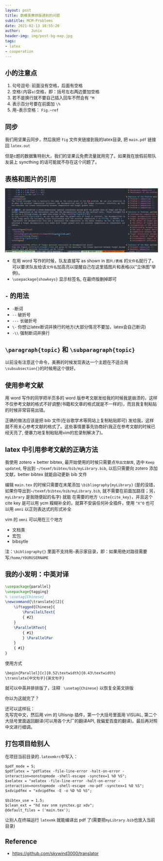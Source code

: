 ```yaml
---
layout: post
title: 数模美赛排版遇到的问题
subtitle: MCM-Problems
date: 2021-02-13 18:55:20
author:     Junix
header-img: img/post-bg-map.jpg
tags:
- latex
- cooperation
---
```


## 小的注意点

1. 句号逗号: 前面没有空格，后面有空格
2. 空格`(`内容`a)`空格，即：括号左右两边要加空格
3. 若不是换行就不要自己插入回车不然会有 `^M`
4. 表示百分号要在前面加 `\%`
5. 用`~`表示空格： `Fig.~ref`

## 同步
我们用坚果云同步，然后我把 `fig` 文件夹链接到我的latex目录, 把 `main.pdf` 链接回 `latex.out`

但是c题的数据集特别大，我们的坚果云免费流量就用完了。如果我在放假前帮队友装上 syncthing 的话可能就不存在这个问题了。

## 表格和图片的引用

![美赛图片引用](../img/美赛latex图片ref.gif)
* 在用 word 写作的时候，队友直接写 as shown in `图片/表格` 的`文件名`就行了，可以要求队友给该`文件名`加高亮以提醒自己在这里插图片和表格(以“立体图”举例)。
* `\usepackage{showkeys}` 显示标签名, 在最终版删掉即可

## `-` 的用法
* `-`断词
* `--` 破折号
* `---` 长破折号
* `\-` 你想让latex断词并换行的地方(大部分情况不要加，latex会自己断词)
* `-\\` 强制断词并换行

## `\paragraph{topic}` 和 `\subparagraph{topic}`
以前没有注意这个命令，美赛的时候发现表达一个主题在不适合用`\subsubsection{}`的时候用这个很好。

## 使用参考文献
用 word 写作的同学把半页多的 word 版参考文献发给我的时候我是崩溃的，这样不仅参考文献的格式不好调整(书籍和文章的格式就是不一样的)，而且我复制粘贴的时候非常容易出错。

正确的做法应该是把 bib 文件(在谷歌学术等网站上复制粘贴即可) 发给我，这样就不用关心参考文献的格式了。这些事情要事先协商好(我正在参考文献的时候已经天亮了, 便暴力地复制粘贴用vim的宏录制解决了)。

## latex 中引用参考文献的正确方法

我使用 zotero + better bibtex, 最开始使用的时候只需要点`导出文献库`, 选中 `Keep updated`, 导出到 `~/texmf/bibtex/bib/myLibrary.bib`, 以后只需要向 zotero 添加文献，better bibtex 就能自动更新 bib 文件

编辑 `main.tex` 的时候只需要在末尾添加 `\bibliography{myLibrary}` (是的没错， 如果你导出到`~/texmf/bibtex/bib/myLibrary.bib`, 就不需要在前面加路径；另，`myLibrary` 是我随便起的名字)
就能 在需要的地方 `\cite{cite_key}`，并且这个 cite key 是可以用 ycm 糢糊补全的，就算不安装任何补全插件，使用 `^X^O` 也可以用 `omni` 以正则表达式的形式补全

vim 的 `omni` 可以用在三个地方
* 文档类
* 宏包
* bibsytle

注：`\bibliography{}` 里面不支持用`~`表示家目录，即：如果用绝对路径需要写`/home/YOURUSERNAME`

## 我的小发明：中英对译

```latex
\usepackage{parallel}
\usepackage{tagging}
% \usetag{Chinese}
\newcommand{\translate}[2]{
	\iftagged{Chinese}{
		\ParallelLText{
		{ #2}
	}
	\ParallelRText{
		{ #1}
		} \ParallelPar
	}
	{ #1}
}
```
使用方式
```
\begin{Parallel}[c]{0.52\textwidth}{0.43\textwidth}
\translate{中文句子}{英文句子}
```
就可以中英并排排版了，注释 ` \usetag{Chinese}` 以恢复全英文排版

你以为这就完了？

还可以这样玩：  
先写完中文，然后用 vim 的 Ultisnip 插件，第一个大括号里面用 VISUAL, 第二个大括号里面返回翻译(可以用各个大厂的翻译API, 我偏爱百度的翻译)。最后再对照中文进行细调。

## 打包项目给别人
在项目当前目录的`.latexmkrc`中写入：
```
$pdf_mode = 5;
$pdflatex = "pdflatex -file-line-error -halt-on-error -interaction=nonstopmode -shell-escape -synctex=1 %O %S";
$xelatex = "xelatex -file-line-error -halt-on-error -interaction=nonstopmode -shell-escape -no-pdf -synctex=1 %O %S";
$xdvipdfmx = "xdvipdfmx -E -o %D %O %S";

$bibtex_use = 1.5;
$clean_ext = "hd nav snm synctex.gz xdv";
@default_files = ('main.tex');
```
让别人在终端运行 `latexmk` 就能编译出 pdf 了(需要把`myLibrary.bib`也放入当前目录)

## Reference
* <https://github.com/skywind3000/translator>
